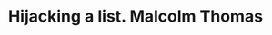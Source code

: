 ---
area: Communication Skills
category: 18 - Calgary Cambridge Workshop
title: Hijacking a list. Malcolm Thomas
description: Hijacking a list. Malcolm Thomas
audio: /assets/audio/18 - Calgary Cambridge Workshop - 18 Hijacking a list. Malcolm Thomas - MQ.mp3
article: 
www: 
keywords: Calgary, Cambridge, Model
youtube: 
soundcloud: 
---